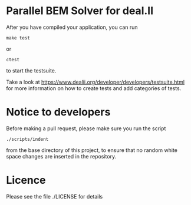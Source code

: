 Parallel BEM Solver for deal.II
===============================

After you have compiled your application, you can run 

	make test

or
	
	ctest 

to start the testsuite.

Take a look at
https://www.dealii.org/developer/developers/testsuite.html for more
information on how to create tests and add categories of tests.

Notice to developers
====================

Before making a pull request, please make sure you run the script

    ./scripts/indent

from the base directory of this project, to ensure that no random 
white space changes are inserted in the repository.

Licence
=======

Please see the file ./LICENSE for details



